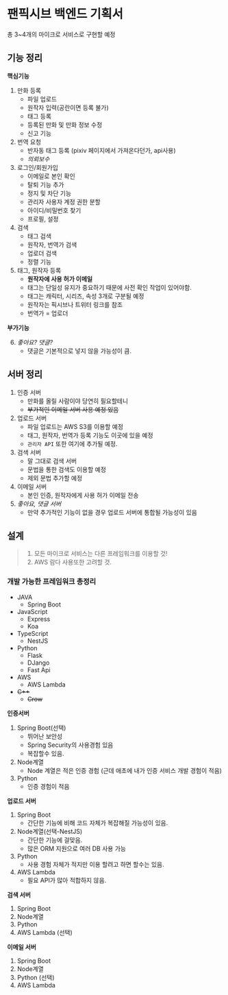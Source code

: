 # 팬픽시브 백엔드 기획서

총 3~4개의 마이크로 서비스로 구현할 예정

## 기능 정리

**핵심기능**

1. 만화 등록
    - 파일 업로드
    - 원작자 입력(공란이면 등록 불가)
    - 태그 등록
    - 등록된 만화 및 만화 정보 수정
    - 신고 기능
2. 번역 요청
    - 반자동 태그 등록 (pixiv 페이지에서 가져온다던가, api사용)
    - *의뢰보수*
3. 로그인/회원가입
    - 이메일로 본인 확인
    - 탈퇴 기능 추가
    - 정지 및 차단 기능
    - 관리자 사용자 계정 권한 분할
    - 아이디/비밀번호 찾기
    - 프로필, 설정
4. 검색
    - 태그 검색
    - 원작자, 번역가 검색
    - 업로더 검색
    - 정렬 기능
5. 태그, 원작자 등록
    - **원작자에 사용 허가 이메일**
    - 태그는 단일성 유지가 중요하기 때문에 사전 확인 작업이 있어야함.
    - 태그는 캐릭터, 시리즈, 속성 3개로 구분될 예정
    - 원작자는 픽시브나 트위터 링크를 참조
    - 번역가 = 업로더

**부가기능**

6. *좋아요? 댓글?*
    - 댓글은 기본적으로 넣지 않을 가능성이 큼.

## 서버 정리

1. 인증 서버
    - 만화를 올릴 사람이야 당연히 필요할테니
    - ~~부가적인 이메일 서버 사용 예정 있음~~
2. 업로드 서버
    - 파일 업로드는 AWS S3를 이용할 예정
    - 태그, 원작자, 번역가 등록 기능도 이곳에 있을 예정
    - `관리자 API` 또한 여기에 추가될 예정.
3. 검색 서버
    - 말 그대로 검색 서버
    - 문법을 통한 검색도 이용할 예정
    - 제외 문법 추가할 예정
4. 이메일 서버
    - 본인 인증, 원작자에게 사용 허가 이메일 전송
5. *좋아요, 댓글 서버*
    - 만약 추가적인 기능이 없을 경우 업로드 서버에 통합될 가능성이 있음

## 설계

> 1. 모든 마이크로 서비스는 다른 프레임워크를 이용할 것!
> 2. AWS 람다 사용또한 고려할 것.

### 개발 가능한 프레임워크 총정리

- JAVA
    - Spring Boot
- JavaScript
    - Express
    - Koa
- TypeScript
    - NestJS
- Python
    - Flask
    - DJango
    - Fast Api
- AWS
    - AWS Lambda
- ~~C++~~
    - ~~Crow~~

**인증서버**
1. Spring Boot(선택)
    - 뛰어난 보안성
    - Spring Security의 사용경험 있음
    - 복잡할수 있음.
2. Node계열
    - Node 계열은 적은 인증 경험 (근데 애초에 내가 인증 서비스 개발 경험이 적음)
3. Python
    - 인증 경험이 적음

**업로드 서버**
1. Spring Boot
    - 간단한 기능에 비해 코드 자체가 복잡해질 가능성이 있음.
2. Node계열(선택-NestJS)
    - 간단한 기능에 걸맞음.
    - 많은 ORM 지원으로 여러 DB 사용 가능
3. Python
    - 사용 경험 자체가 적지만 이용 할려고 하면 할수는 있음.
4. AWS Lambda
    - 필요 API가 많아 적합하지 않음.

**검색 서버**
1. Spring Boot
2. Node계열
3. Python
4. AWS Lambda (선택)

**이메일 서버**
1. Spring Boot
2. Node계열
3. Python (선택)
4. AWS Lambda